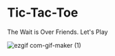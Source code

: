 # Tic-Tac-Toe

The Wait is Over Friends. Let's Play 

![ezgif com-gif-maker (1)](https://user-images.githubusercontent.com/56536683/123837281-4ab18800-d928-11eb-9c0b-d91425495c5f.gif)
